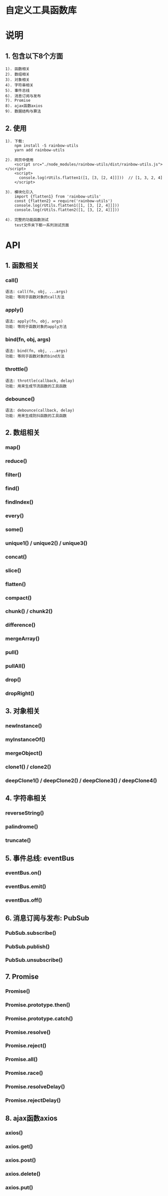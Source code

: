 # 自定义工具函数库

# 说明
## 1. 包含以下8个方面
    1). 函数相关
    2). 数组相关
    3). 对象相关
    4). 字符串相关
    5). 事件总线
    6). 消息订阅与发布
    7). Promise
    8). ajax函数axios
    9). 数据结构与算法

## 2. 使用
    1). 下载: 
        npm install -S rainbow-utils
        yarn add rainbow-utils
    
    2). 网页中使用
        <script src="./node_modules/rainbow-utils/dist/rainbow-utils.js"></script>
        <script>
          console.log(rUtils.flatten1([1, [3, [2, 4]]]))  // [1, 3, 2, 4]
        </script>
    
    3). 模块化引入
        import {flatten1} from 'rainbow-utils'
        const {flatten2} = require('rainbow-utils')
        console.log(rUtils.flatten1([1, [3, [2, 4]]]))
        console.log(rUtils.flatten2([1, [3, [2, 4]]]))
    
    4). 完整的功能函数测试
        test文件夹下都一系列测试页面

# API
## 1. 函数相关

### call()
    语法: call(fn, obj, ...args)
    功能: 等同于函数对象的call方法

### apply()
    语法: apply(fn, obj, args)
    功能: 等同于函数对象的apply方法

### bind(fn, obj, args)
    语法: bind(fn, obj, ...args)
    功能: 等同于函数对象的bind方法
    
### throttle()
    语法: throttle(callback, delay)
    功能: 用来生成节流函数的工具函数

### debounce()
    语法: debounce(callback, delay)
    功能: 用来生成防抖函数的工具函数


## 2. 数组相关
### map()
### reduce()
### filter()
### find()
### findIndex()
### every()
### some()
### unique1() / unique2() / unique3()
### concat()
### slice()
### flatten()
### compact()
### chunk() / chunk2()
### difference()
### mergeArray()
### pull()
### pullAll()
### drop()
### dropRight()


## 3. 对象相关
### newInstance()
### myInstanceOf()
### mergeObject()
### clone1() / clone2()
### deepClone1() / deepClone2() / deepClone3() / deepClone4()


## 4. 字符串相关
### reverseString()
### palindrome()
### truncate()


## 5. 事件总线: eventBus
### eventBus.on()
### eventBus.emit()
### eventBus.off()


## 6. 消息订阅与发布: PubSub
### PubSub.subscribe()
### PubSub.publish()
### PubSub.unsubscribe()


## 7. Promise
### Promise()
### Promise.prototype.then()
### Promise.prototype.catch()
### Promise.resolve()
### Promise.reject()
### Promise.all()
### Promise.race()
### Promise.resolveDelay()
### Promise.rejectDelay()

## 8. ajax函数axios
### axios()
### axios.get()
### axios.post()
### axios.delete()
### axios.put()

